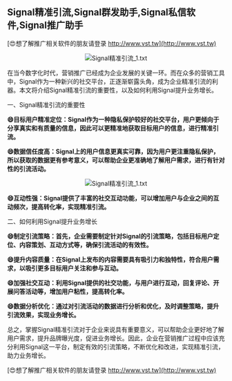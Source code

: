 ## **Signal精准引流,Signal群发助手,Signal私信软件,Signal推广助手**

[😍想了解推广相关软件的朋友请登录 http://www.vst.tw](http://www.vst.tw)

 <center><img src="https://vst.tw/MP4/tuiguang/png/2.png" alt="Signal精准引流_1.txt"></center>

在当今数字化时代，营销推广已经成为企业发展的关键一环。而在众多的营销工具中，Signal作为一种新兴的社交平台，正逐渐崭露头角，成为企业精准引流的利器。本文将介绍Signal精准引流的重要性，以及如何利用Signal提升业务增长。

一、Signal精准引流的重要性

**😄目标用户精准定位：Signal作为一种隐私保护较好的社交平台，用户更倾向于分享真实和有质量的信息，因此可以更精准地获取目标用户的信息，进行精准引流。**

**😄数据信任度高：Signal上的用户信息更真实可靠，因为用户更注重隐私保护，所以获取的数据更有参考意义，可以帮助企业更准确地了解用户需求，进行有针对性的引流活动。**

 <center><img src="https://vst.tw/MP4/tuiguang/png/4.png" alt="Signal精准引流_1.txt"></center>

**😄互动性强：Signal提供了丰富的社交互动功能，可以增加用户与企业之间的互动频次，提高转化率，实现精准引流。**

二、如何利用Signal提升业务增长

**😄制定引流策略：首先，企业需要制定针对Signal的引流策略，包括目标用户定位、内容策划、互动方式等，确保引流活动的有效性。**

**😄提升内容质量：在Signal上发布的内容需要具有吸引力和独特性，符合用户需求，以吸引更多目标用户关注和参与互动。**

**😄加强社交互动：利用Signal提供的社交功能，与用户进行互动，回复评论、开展问答活动等，增加用户粘性，提高转化率。**

**😄数据分析优化：通过对引流活动的数据进行分析和优化，及时调整策略，提升引流效果，实现业务增长。**

总之，掌握Signal精准引流对于企业来说具有重要意义，可以帮助企业更好地了解用户需求，提升品牌曝光度，促进业务增长。因此，企业在营销推广过程中应该充分利用Signal这一平台，制定有效的引流策略，不断优化和改进，实现精准引流，助力业务增长。

[😍想了解推广相关软件的朋友请登录 http://www.vst.tw](http://www.vst.tw)



